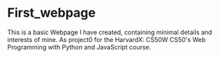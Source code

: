 # First_webpage
This is a basic Webpage I have created, containing minimal details and interests of mine.
As project0 for the 
HarvardX: CS50W
CS50's Web Programming with Python and JavaScript course.
